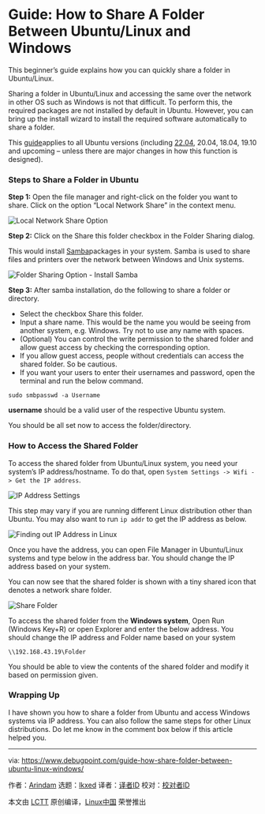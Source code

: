 [#]: subject: "Guide: How to Share A Folder Between Ubuntu/Linux and Windows"
[#]: via: "https://www.debugpoint.com/guide-how-share-folder-between-ubuntu-linux-windows/"
[#]: author: "Arindam https://www.debugpoint.com/author/admin1/"
[#]: collector: "lkxed"
[#]: translator: " "
[#]: reviewer: " "
[#]: publisher: " "
[#]: url: " "

Guide: How to Share A Folder Between Ubuntu/Linux and Windows
======
This beginner’s guide explains how you can quickly share a folder in Ubuntu/Linux.

Sharing a folder in Ubuntu/Linux and accessing the same over the network in other OS such as Windows is not that difficult. To perform this, the required packages are not installed by default in Ubuntu. However, you can bring up the install wizard to install the required software automatically to share a folder.

This [guide][1]applies to all Ubuntu versions (including [22.04][2], 20.04, 18.04, 19.10 and upcoming – unless there are major changes in how this function is designed).

### Steps to Share a Folder in Ubuntu

**Step 1:** Open the file manager and right-click on the folder you want to share. Click on the option “Local Network Share” in the context menu.

![Local Network Share Option][3]

**Step 2:** Click on the Share this folder checkbox in the Folder Sharing dialog.

This would install [Samba][4]packages in your system. Samba is used to share files and printers over the network between Windows and Unix systems.

![Folder Sharing Option - Install Samba][5]

**Step 3:** After samba installation, do the following to share a folder or directory.

* Select the checkbox Share this folder.
* Input a share name. This would be the name you would be seeing from another system, e.g. Windows. Try not to use any name with spaces.
* (Optional) You can control the write permission to the shared folder and allow guest access by checking the corresponding option.
* If you allow guest access, people without credentials can access the shared folder. So be cautious.
* If you want your users to enter their usernames and password, open the terminal and run the below command.

```
sudo smbpasswd -a Username
```

**username** should be a valid user of the respective Ubuntu system.

You should be all set now to access the folder/directory.

### How to Access the Shared Folder

To access the shared folder from Ubuntu/Linux system, you need your system’s IP address/hostname. To do that, open `System Settings -> Wifi -> Get the IP address`.

![IP Address Settings][6]

This step may vary if you are running different Linux distribution other than Ubuntu. You may also want to run `ip addr` to get the IP address as below.

![Finding out IP Address in Linux][7]

Once you have the address, you can open File Manager in Ubuntu/Linux systems and type below in the address bar. You should change the IP address based on your system.

You can now see that the shared folder is shown with a tiny shared icon that denotes a network share folder.

![Share Folder][8]

To access the shared folder from the **Windows system**, Open Run (Windows Key+R) or open Explorer and enter the below address. You should change the IP address and Folder name based on your system

```
\\192.168.43.19\Folder
```

You should be able to view the contents of the shared folder and modify it based on permission given.

### Wrapping Up

I have shown you how to share a folder from Ubuntu and access Windows systems via IP address. You can also follow the same steps for other Linux distributions. Do let me know in the comment box below if this article helped you.

--------------------------------------------------------------------------------

via: https://www.debugpoint.com/guide-how-share-folder-between-ubuntu-linux-windows/

作者：[Arindam][a]
选题：[lkxed][b]
译者：[译者ID](https://github.com/译者ID)
校对：[校对者ID](https://github.com/校对者ID)

本文由 [LCTT](https://github.com/LCTT/TranslateProject) 原创编译，[Linux中国](https://linux.cn/) 荣誉推出

[a]: https://www.debugpoint.com/author/admin1/
[b]: https://github.com/lkxed
[1]: https://www.debugpoint.com/category/tutorials/
[2]: https://www.debugpoint.com/web-stories/ubuntu-22-04-review/
[3]: https://www.debugpoint.com/wp-content/uploads/2020/01/Local-Network-Share-Option.jpg
[4]: https://en.wikipedia.org/wiki/Samba_(software)
[5]: https://www.debugpoint.com/wp-content/uploads/2020/01/Folder-Sharing-Option-Install-Samba-1024x552.jpg
[6]: https://www.debugpoint.com/wp-content/uploads/2020/01/IP-Address-Settings.jpg
[7]: https://www.debugpoint.com/wp-content/uploads/2020/01/Finding-out-IP-Address-in-Linux.jpg
[8]: https://www.debugpoint.com/wp-content/uploads/2020/01/Share-Folder-1.jpg
